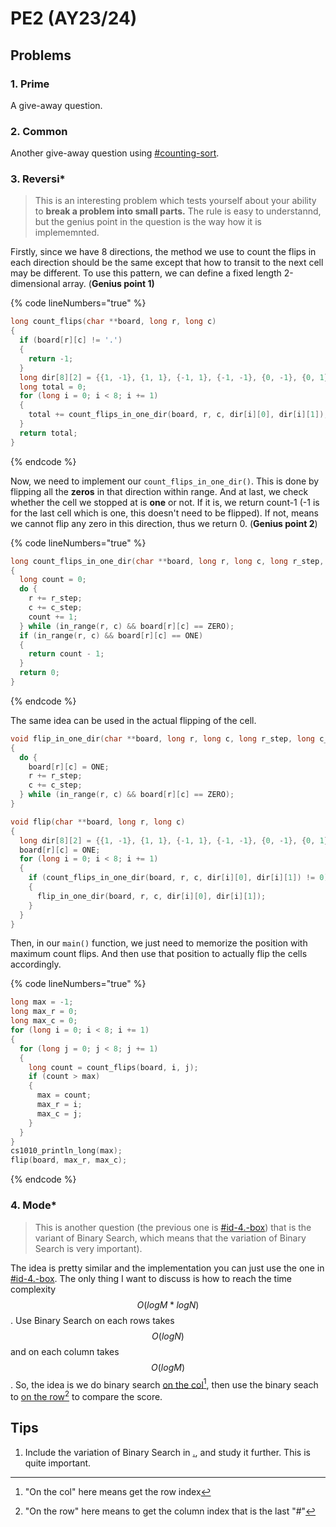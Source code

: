 # PE2 (AY23/24)

## Problems

### 1. Prime

A give-away question.

### 2. Common

Another give-away question using [#counting-sort](../../lec-tut-lab-exes/lecture/lec-09-searching-and-sorting/#counting-sort "mention").

### 3. Reversi\*

> This is an interesting problem which tests yourself about your ability to **break a problem into small parts.** The rule is easy to understannd, but the genius point in the question is the way how it is implememnted.

Firstly, since we have 8 directions, the method we use to count the flips in each direction should be the same except that how to transit to the next cell may be different. To use this pattern, we can define a fixed length 2-dimensional array. (**Genius point 1)**

{% code lineNumbers="true" %}
```c
long count_flips(char **board, long r, long c)
{
  if (board[r][c] != '.')
  {
    return -1;
  }
  long dir[8][2] = {{1, -1}, {1, 1}, {-1, 1}, {-1, -1}, {0, -1}, {0, 1}, {1, 0}, {-1, 0}};
  long total = 0;
  for (long i = 0; i < 8; i += 1)
  {
    total += count_flips_in_one_dir(board, r, c, dir[i][0], dir[i][1]);
  }
  return total;
}
```
{% endcode %}

Now, we need to implement our `count_flips_in_one_dir()`. This is done by flipping all the **zeros** in that direction within range. And at last, we check whether the cell we stopped at is **one** or not. If it is, we return count-1 (-1 is for the last cell which is one, this doesn't need to be flipped). If not, means we cannot flip any zero in this direction, thus we return 0. (**Genius point 2**)

{% code lineNumbers="true" %}
```c
long count_flips_in_one_dir(char **board, long r, long c, long r_step, long c_step)
{
  long count = 0;
  do {
    r += r_step;
    c += c_step;
    count += 1;
  } while (in_range(r, c) && board[r][c] == ZERO);
  if (in_range(r, c) && board[r][c] == ONE)
  {
    return count - 1;
  }
  return 0;
}
```
{% endcode %}

The same idea can be used in the actual flipping of the cell.

```c
void flip_in_one_dir(char **board, long r, long c, long r_step, long c_step)
{
  do {
    board[r][c] = ONE;
    r += r_step;
    c += c_step;
  } while (in_range(r, c) && board[r][c] == ZERO);
}

void flip(char **board, long r, long c)
{ 
  long dir[8][2] = {{1, -1}, {1, 1}, {-1, 1}, {-1, -1}, {0, -1}, {0, 1}, {1, 0}, {-1, 0}};
  board[r][c] = ONE;
  for (long i = 0; i < 8; i += 1)
  {
    if (count_flips_in_one_dir(board, r, c, dir[i][0], dir[i][1]) != 0)
    {
      flip_in_one_dir(board, r, c, dir[i][0], dir[i][1]);
    }
  }
}
```

Then, in our `main()` function, we just need to memorize the position with maximum count flips. And then use that position to actually flip the cells accordingly.

{% code lineNumbers="true" %}
```c
long max = -1;
long max_r = 0;
long max_c = 0;
for (long i = 0; i < 8; i += 1)
{
  for (long j = 0; j < 8; j += 1)
  {
    long count = count_flips(board, i, j);
    if (count > max)
    {
      max = count;
      max_r = i;
      max_c = j;
    }
  }
}
cs1010_println_long(max);
flip(board, max_r, max_c);
```
{% endcode %}

### 4. Mode\*

> This is another question (the previous one is [#id-4.-box](pe2-ay21-22.md#id-4.-box "mention")) that is the variant of Binary Search, which means that the variation of Binary Search is very important).

The idea is pretty similar and the implementation you can just use the one in [#id-4.-box](pe2-ay21-22.md#id-4.-box "mention"). The only thing I want to discuss is how to reach the time complexity $$O(logM*logN)$$. Use Binary Search on each rows takes $$O(logN)$$ and on each column takes $$O(logM)$$. So, the idea is we do binary search [on the col](#user-content-fn-1)[^1], then use the binary seach to [on the row](#user-content-fn-2)[^2] to compare the score.

## Tips

1. Include the variation of Binary Search in [.](./ "mention"), and study it further. This is quite important.

[^1]: "On the col" here means get the row index

[^2]: "On the row" here means to get the column index that is the last "#"
